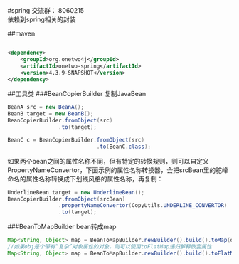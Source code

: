 #spring 
交流群：  8060215    
依赖到spring相关的封装

##maven
```xml

<dependency>
    <groupId>org.onetwo4j</groupId>
    <artifactId>onetwo-spring</artifactId>
    <version>4.3.9-SNAPSHOT</version>
</dependency>

```
##工具类
###BeanCopierBuilder 复制JavaBean
```java   
BeanA src = new BeanA();
BeanB target = new BeanB();
BeanCopierBuilder.fromObject(src)
    			.to(target);   

BeanC c = BeanCopierBuilder.fromObject(src)
    						.to(BeanC.class); 
```
如果两个bean之间的属性名称不同，但有特定的转换规则，则可以自定义PropertyNameConvertor，下面示例的属性名称转换器，会把srcBean里的驼峰命名的属性名称转换成下划线风格的属性名称，再复制：
```java   
UnderlineBean target = new UnderlineBean();
BeanCopierBuilder.fromObject(srcBean)
				.propertyNameConvertor(CopyUtils.UNDERLINE_CONVERTOR)
				.to(target);  
```
###BeanToMapBuilder bean转成map
```java
Map<String, Object> map = BeanToMapBuilder.newBuilder().build().toMap(obj)   
//如果obj是个带有“复杂”对象属性的对象，则可以使用toFlatMap递归解释嵌套属性
Map<String, Object> map = BeanToMapBuilder.newBuilder().build().toFlatMap(obj)   
```